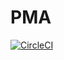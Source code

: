 # PMA

[![CircleCI](https://circleci.com/gh/Elfn/PMA.svg?style=svg&circle-token=8db7aed095ec2ee36e496983c2ab2102decfa8de)](https://circleci.com/gh/Elfn/PMA)
